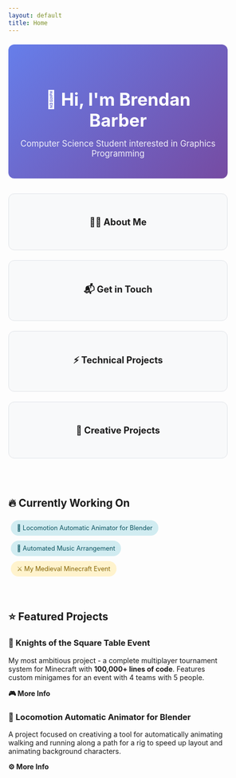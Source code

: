 ```yaml
---
layout: default
title: Home
---
```


<style>
/* Dark mode styles */
@media (prefers-color-scheme: dark) {
  body {
    background-color: #0d1117 !important;
    color: #c9d1d9 !important;
  }
  
  h1, h2, h3, h4, h5, h6 {
    color: #f0f6fc !important;
  }
  
  a {
    color: #58a6ff !important;
  }
  
  a:hover {
    color: #79c0ff !important;
  }
  
  hr {
    border-color: #30363d !important;
  }
  
  blockquote {
    border-left-color: #30363d !important;
    color: #8b949e !important;
  }
}

/* Global link styling - no underlines */
a {
  text-decoration: none !important;
}

a:hover {
  text-decoration: none !important;
}

/* Global margin styling - 25% on each side */
body {
  max-width: 50%;
  margin: 0 auto;
  padding: 0 20px;
  box-sizing: border-box;
}

/* Hero section styling */
.hero-section {
  text-align: center;
  padding: 40px 20px;
  margin: 20px 0;
  border-radius: 12px;
  background: linear-gradient(135deg, #667eea 0%, #764ba2 100%);
  color: white;
}

.hero-title {
  font-size: 2.5em;
  margin-bottom: 10px;
  font-weight: bold;
}

.hero-subtitle {
  font-size: 1.2em;
  opacity: 0.9;
  margin-bottom: 0;
}

/* Navigation cards */
.nav-grid {
  display: grid;
  grid-template-columns: repeat(auto-fit, minmax(400px, 1fr));
  gap: 20px;
  margin: 30px 0;
}

.nav-card {
  border: 1px solid var(--border-color, #e1e4e8);
  border-radius: 12px;
  padding: 25px;
  text-align: center;
  transition: transform 0.2s, box-shadow 0.2s;
  background: var(--card-bg, #f8f9fa);
  text-decoration: none;
  color: inherit;
}

.nav-card:hover {
  transform: translateY(-5px);
  box-shadow: 0 8px 25px rgba(0,0,0,0.15);
  text-decoration: none;
  color: inherit;
}

.nav-card h3 {
  margin: 20px 0;
  font-size: 1.3em;
}

.nav-card p {
  margin: 0;
  opacity: 0.8;
  font-size: 0.95em;
}

/* Status indicators */
.status-indicator {
  display: inline-flex;
  align-items: center;
  gap: 8px;
  padding: 8px 12px;
  border-radius: 20px;
  font-size: 0.9em;
  margin: 5px;
}

.status-active {
  background: #d1ecf1;
  color: #0c5460;
}

.status-learning {
  background: #fff3cd;
  color: #856404;
}

/* Quick stats */
.quick-stats {
  display: grid;
  grid-template-columns: repeat(auto-fit, minmax(200px, 1fr));
  gap: 15px;
  margin: 25px 0;
}

.stat-item {
  text-align: center;
  padding: 15px;
  border-radius: 8px;
  background: var(--card-bg, #f8f9fa);
  border: 1px solid var(--border-color, #e1e4e8);
}

.stat-number {
  font-size: 1.8em;
  font-weight: bold;
  color: #0366d6;
  display: block;
}

.stat-label {
  font-size: 0.9em;
  opacity: 0.8;
  margin-top: 5px;
}

/* Dark mode overrides */
@media (prefers-color-scheme: dark) {
  .nav-card {
    --border-color: #30363d;
    --card-bg: #161b22;
    border-color: #30363d;
    background: #161b22;
  }
  
  .stat-item {
    --border-color: #30363d;
    --card-bg: #161b22;
    border-color: #30363d;
    background: #161b22;
  }
  
  .status-active {
    background: #1f2937;
    color: #60a5fa;
  }
  
  .status-learning {
    background: #374151;
    color: #fbbf24;
  }
  
  .stat-number {
    color: #58a6ff;
  }
}

/* Mobile responsiveness */
@media (max-width: 768px) {
  body {
    max-width: 90%;
    padding: 0 10px;
  }
}
</style>

<div class="hero-section">
  <h1 class="hero-title">👋 Hi, I'm Brendan Barber</h1>
  <p class="hero-subtitle">Computer Science Student interested in Graphics Programming </p>
</div>

<div class="nav-grid">
  <a href="./about" class="nav-card">
    <h3>🧑‍💻 About Me</h3>
  </a>

  <a href="./contact" class="nav-card">
    <h3>📬 Get in Touch</h3>
  </a>
  
  <a href="./projects" class="nav-card">
    <h3>⚡ Technical Projects</h3>
  </a>

  <a href="./creativeprojects" class="nav-card">
    <h3>🎨 Creative Projects</h3>
  </a>
  
</div>

<br>

## 🔥 Currently Working On

<span class="status-indicator status-active">🚶 Locomotion Automatic Animator for Blender</span>
<span class="status-indicator status-active">🎼 Automated Music Arrangement</span>
<span class="status-indicator status-learning">⚔️ My Medieval Minecraft Event</span>

<br>

## ⭐ Featured Projects

### 🏰 Knights of the Square Table Event
My most ambitious project - a complete multiplayer tournament system for Minecraft with **100,000+ lines of code**. Features custom minigames for an event with 4 teams with 5 people.

**[🎮 More Info](./projects#-knights-of-the-square-table-event)**

### 🚶 Locomotion Automatic Animator for Blender
A project focused on creativing a tool for automatically animating walking and running along a path for a rig to speed up layout and animating background characters.

**[⚙️ More Info](./projects#-locomotion-automatic-animator-for-blender)**